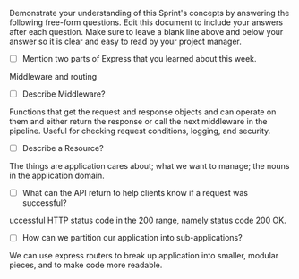 Demonstrate your understanding of this Sprint's concepts by answering the following free-form questions. Edit this document to include your answers after each question. Make sure to leave a blank line above and below your answer so it is clear and easy to read by your project manager.

- [ ] Mention two parts of Express that you learned about this week.

Middleware and routing

- [ ] Describe Middleware?

Functions that get the request and response objects and can operate on them and either return the response or call the next middleware in the pipeline. Useful for checking request conditions, logging, and security.

- [ ] Describe a Resource?

The things are application cares about; what we want to manage; the nouns in the application domain.

- [ ] What can the API return to help clients know if a request was successful?

uccessful HTTP status code in the 200 range, namely status code 200 OK.

- [ ] How can we partition our application into sub-applications?

We can use express routers to break up application into smaller, modular pieces, and to make code more readable.